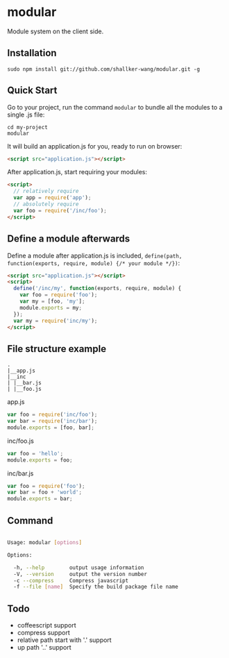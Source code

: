 modular
==========

Module system on the client side.

## Installation
```
sudo npm install git://github.com/shallker-wang/modular.git -g
```

## Quick Start
Go to your project, run the command `modular` to bundle all the modules to a single .js file:
```
cd my-project
modular
```

It will build an application.js for you, ready to run on browser:
```html
<script src="application.js"></script>
```

After application.js, start requiring your modules:
```html
<script>
  // relatively require
  var app = require('app');
  // absolutely require
  var foo = require('/inc/foo');
</script>
```

## Define a module afterwards
Define a module after application.js is included, `define(path, function(exports, require, module) {/* your module */})`:
```html
<script src="application.js"></script>
<script>
  define('/inc/my', function(exports, require, module) {
    var foo = require('foo');
    var my = [foo, 'my'];
    module.exports = my;
  });
  var my = require('inc/my');
</script>
```

## File structure example
```
.
|__app.js
|__inc
| |__bar.js
| |__foo.js
```

app.js
```javascript
var foo = require('inc/foo');
var bar = require('inc/bar');
module.exports = [foo, bar];
```

inc/foo.js
```javascript
var foo = 'hello';
module.exports = foo;
```

inc/bar.js
```javascript
var foo = require('foo');
var bar = foo + 'world';
module.exports = bar;
```

## Command
```bash

Usage: modular [options]

Options:

  -h, --help        output usage information
  -V, --version     output the version number
  -c --compress     Compress javascript
  -f --file [name]  Specify the build package file name

```

## Todo
- coffeescript support
- compress support
- relative path start with '.' support
- up path '..' support
